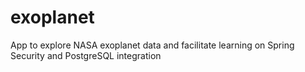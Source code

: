 # exoplanet
App to explore NASA exoplanet data and facilitate learning on Spring Security and PostgreSQL integration
